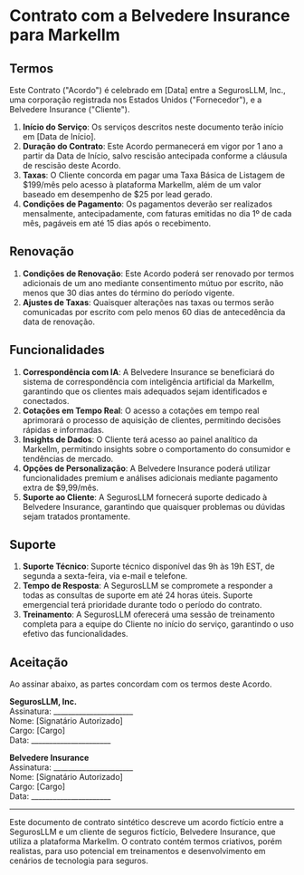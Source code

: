 # Contrato com a Belvedere Insurance para Markellm

## Termos
Este Contrato ("Acordo") é celebrado em [Data] entre a SegurosLLM, Inc., uma corporação registrada nos Estados Unidos ("Fornecedor"), e a Belvedere Insurance ("Cliente").  

1. **Início do Serviço**: Os serviços descritos neste documento terão início em [Data de Início].  
2. **Duração do Contrato**: Este Acordo permanecerá em vigor por 1 ano a partir da Data de Início, salvo rescisão antecipada conforme a cláusula de rescisão deste Acordo.  
3. **Taxas**: O Cliente concorda em pagar uma Taxa Básica de Listagem de $199/mês pelo acesso à plataforma Markellm, além de um valor baseado em desempenho de $25 por lead gerado.  
4. **Condições de Pagamento**: Os pagamentos deverão ser realizados mensalmente, antecipadamente, com faturas emitidas no dia 1º de cada mês, pagáveis em até 15 dias após o recebimento.  

## Renovação
1. **Condições de Renovação**: Este Acordo poderá ser renovado por termos adicionais de um ano mediante consentimento mútuo por escrito, não menos que 30 dias antes do término do período vigente.  
2. **Ajustes de Taxas**: Quaisquer alterações nas taxas ou termos serão comunicadas por escrito com pelo menos 60 dias de antecedência da data de renovação.  

## Funcionalidades
1. **Correspondência com IA**: A Belvedere Insurance se beneficiará do sistema de correspondência com inteligência artificial da Markellm, garantindo que os clientes mais adequados sejam identificados e conectados.  
2. **Cotações em Tempo Real**: O acesso a cotações em tempo real aprimorará o processo de aquisição de clientes, permitindo decisões rápidas e informadas.  
3. **Insights de Dados**: O Cliente terá acesso ao painel analítico da Markellm, permitindo insights sobre o comportamento do consumidor e tendências de mercado.  
4. **Opções de Personalização**: A Belvedere Insurance poderá utilizar funcionalidades premium e análises adicionais mediante pagamento extra de $9,99/mês.  
5. **Suporte ao Cliente**: A SegurosLLM fornecerá suporte dedicado à Belvedere Insurance, garantindo que quaisquer problemas ou dúvidas sejam tratados prontamente.  

## Suporte
1. **Suporte Técnico**: Suporte técnico disponível das 9h às 19h EST, de segunda a sexta-feira, via e-mail e telefone.  
2. **Tempo de Resposta**: A SegurosLLM se compromete a responder a todas as consultas de suporte em até 24 horas úteis. Suporte emergencial terá prioridade durante todo o período do contrato.  
3. **Treinamento**: A SegurosLLM oferecerá uma sessão de treinamento completa para a equipe do Cliente no início do serviço, garantindo o uso efetivo das funcionalidades.  

## Aceitação
Ao assinar abaixo, as partes concordam com os termos deste Acordo.  

**SegurosLLM, Inc.**  
Assinatura: ______________________  
Nome: [Signatário Autorizado]  
Cargo: [Cargo]  
Data: ______________________  

**Belvedere Insurance**  
Assinatura: ______________________  
Nome: [Signatário Autorizado]  
Cargo: [Cargo]  
Data: ______________________  

---
Este documento de contrato sintético descreve um acordo fictício entre a SegurosLLM e um cliente de seguros fictício, Belvedere Insurance, que utiliza a plataforma Markellm. O contrato contém termos criativos, porém realistas, para uso potencial em treinamentos e desenvolvimento em cenários de tecnologia para seguros.
